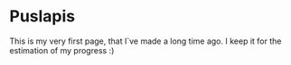 # Puslapis
This is my very first page, that I`ve made a long time ago. I keep it for the estimation of my progress :)
